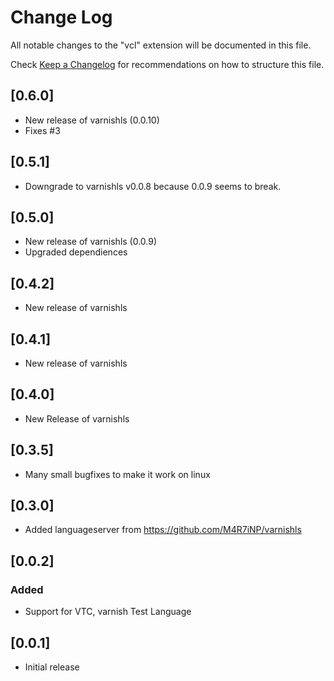 # Change Log

All notable changes to the "vcl" extension will be documented in this file.

Check [Keep a Changelog](http://keepachangelog.com/) for recommendations on how to structure this file.

## [0.6.0]
- New release of varnishls (0.0.10)
- Fixes #3

## [0.5.1]
- Downgrade to varnishls v0.0.8 because 0.0.9 seems to break.

## [0.5.0]
- New release of varnishls (0.0.9)
- Upgraded dependiences 

## [0.4.2]
- New release of varnishls

## [0.4.1]
- New release of varnishls

## [0.4.0]
- New Release of varnishls 
## [0.3.5]
- Many small bugfixes to make it work on linux
## [0.3.0]
- Added languageserver from https://github.com/M4R7iNP/varnishls

## [0.0.2]
### Added
- Support for VTC, varnish Test Language

## [0.0.1]

- Initial release
